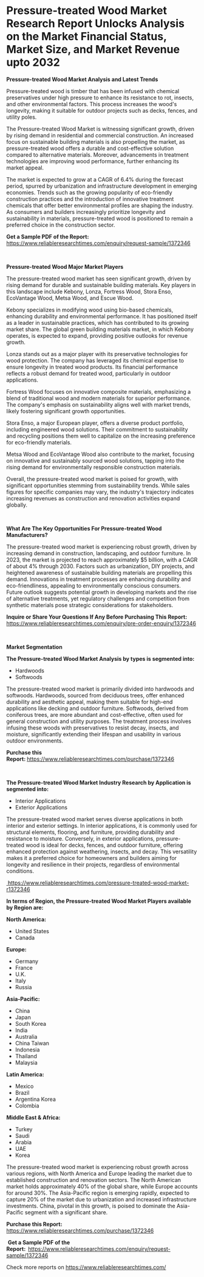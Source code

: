 <p><h1>Pressure-treated Wood Market Research Report Unlocks Analysis on the Market Financial Status, Market Size, and Market Revenue upto 2032</h1></p><p><strong>Pressure-treated Wood Market Analysis and Latest Trends</strong></p>
<p><p>Pressure-treated wood is timber that has been infused with chemical preservatives under high pressure to enhance its resistance to rot, insects, and other environmental factors. This process increases the wood's longevity, making it suitable for outdoor projects such as decks, fences, and utility poles.</p><p>The Pressure-treated Wood Market is witnessing significant growth, driven by rising demand in residential and commercial construction. An increased focus on sustainable building materials is also propelling the market, as pressure-treated wood offers a durable and cost-effective solution compared to alternative materials. Moreover, advancements in treatment technologies are improving wood performance, further enhancing its market appeal.</p><p>The market is expected to grow at a CAGR of 6.4% during the forecast period, spurred by urbanization and infrastructure development in emerging economies. Trends such as the growing popularity of eco-friendly construction practices and the introduction of innovative treatment chemicals that offer better environmental profiles are shaping the industry. As consumers and builders increasingly prioritize longevity and sustainability in materials, pressure-treated wood is positioned to remain a preferred choice in the construction sector.</p></p>
<p><strong>Get a Sample PDF of the Report:&nbsp;</strong> <a href="https://www.reliableresearchtimes.com/enquiry/request-sample/1372346?utm_campaign=3576&utm_medium=2&utm_source=Github&utm_content=ia&utm_term=22032025&utm_id=pressure-treated-wood">https://www.reliableresearchtimes.com/enquiry/request-sample/1372346</a></p>
<p>&nbsp;</p>
<p><strong>Pressure-treated Wood Major Market Players</strong></p>
<p><p>The pressure-treated wood market has seen significant growth, driven by rising demand for durable and sustainable building materials. Key players in this landscape include Kebony, Lonza, Fortress Wood, Stora Enso, EcoVantage Wood, Metsa Wood, and Escue Wood. </p><p>Kebony specializes in modifying wood using bio-based chemicals, enhancing durability and environmental performance. It has positioned itself as a leader in sustainable practices, which has contributed to its growing market share. The global green building materials market, in which Kebony operates, is expected to expand, providing positive outlooks for revenue growth.</p><p>Lonza stands out as a major player with its preservative technologies for wood protection. The company has leveraged its chemical expertise to ensure longevity in treated wood products. Its financial performance reflects a robust demand for treated wood, particularly in outdoor applications.</p><p>Fortress Wood focuses on innovative composite materials, emphasizing a blend of traditional wood and modern materials for superior performance. The company's emphasis on sustainability aligns well with market trends, likely fostering significant growth opportunities.</p><p>Stora Enso, a major European player, offers a diverse product portfolio, including engineered wood solutions. Their commitment to sustainability and recycling positions them well to capitalize on the increasing preference for eco-friendly materials. </p><p>Metsa Wood and EcoVantage Wood also contribute to the market, focusing on innovative and sustainably sourced wood solutions, tapping into the rising demand for environmentally responsible construction materials.</p><p>Overall, the pressure-treated wood market is poised for growth, with significant opportunities stemming from sustainability trends. While sales figures for specific companies may vary, the industry's trajectory indicates increasing revenues as construction and renovation activities expand globally.</p></p>
<p>&nbsp;</p>
<p><strong>What Are The Key Opportunities For Pressure-treated Wood Manufacturers?</strong></p>
<p><p>The pressure-treated wood market is experiencing robust growth, driven by increasing demand in construction, landscaping, and outdoor furniture. In 2023, the market is projected to reach approximately $5 billion, with a CAGR of about 4% through 2030. Factors such as urbanization, DIY projects, and heightened awareness of sustainable building materials are propelling this demand. Innovations in treatment processes are enhancing durability and eco-friendliness, appealing to environmentally conscious consumers. Future outlook suggests potential growth in developing markets and the rise of alternative treatments, yet regulatory challenges and competition from synthetic materials pose strategic considerations for stakeholders.</p></p>
<p><strong>Inquire or Share Your Questions If Any Before Purchasing This Report:</strong> <a href="https://www.reliableresearchtimes.com/enquiry/pre-order-enquiry/1372346?utm_campaign=3576&utm_medium=2&utm_source=Github&utm_content=ia&utm_term=22032025&utm_id=pressure-treated-wood">https://www.reliableresearchtimes.com/enquiry/pre-order-enquiry/1372346</a></p>
<p>&nbsp;</p>
<p><strong>Market Segmentation</strong></p>
<p><strong>The Pressure-treated Wood Market Analysis by types is segmented into:</strong></p>
<p><ul><li>Hardwoods</li><li>Softwoods</li></ul></p>
<p><p>The pressure-treated wood market is primarily divided into hardwoods and softwoods. Hardwoods, sourced from deciduous trees, offer enhanced durability and aesthetic appeal, making them suitable for high-end applications like decking and outdoor furniture. Softwoods, derived from coniferous trees, are more abundant and cost-effective, often used for general construction and utility purposes. The treatment process involves infusing these woods with preservatives to resist decay, insects, and moisture, significantly extending their lifespan and usability in various outdoor environments.</p></p>
<p><strong>Purchase this Report:&nbsp;</strong><a href="https://www.reliableresearchtimes.com/purchase/1372346?utm_campaign=3576&utm_medium=2&utm_source=Github&utm_content=ia&utm_term=22032025&utm_id=pressure-treated-wood">https://www.reliableresearchtimes.com/purchase/1372346</a></p>
<p>&nbsp;</p>
<p><strong>The Pressure-treated Wood Market Industry Research by Application is segmented into:</strong></p>
<p><ul><li>Interior Applications</li><li>Exterior Applications</li></ul></p>
<p><p>The pressure-treated wood market serves diverse applications in both interior and exterior settings. In interior applications, it is commonly used for structural elements, flooring, and furniture, providing durability and resistance to moisture. Conversely, in exterior applications, pressure-treated wood is ideal for decks, fences, and outdoor furniture, offering enhanced protection against weathering, insects, and decay. This versatility makes it a preferred choice for homeowners and builders aiming for longevity and resilience in their projects, regardless of environmental conditions.</p></p>
<p><a href="https://www.reliableresearchtimes.com/pressure-treated-wood-market-r1372346?utm_campaign=3576&utm_medium=2&utm_source=Github&utm_content=ia&utm_term=22032025&utm_id=pressure-treated-wood">&nbsp;https://www.reliableresearchtimes.com/pressure-treated-wood-market-r1372346</a></p>
<p><strong>In terms of Region, the Pressure-treated Wood Market Players available by Region are:</strong></p>
<p>
    <p> <strong> North America: </strong>
        <ul>
            <li>United States</li>
            <li>Canada</li>
        </ul>
        </p> 
    <p> <strong> Europe: </strong>
        <ul>
            <li>Germany</li>
            <li>France</li>
            <li>U.K.</li>
            <li>Italy</li>
            <li>Russia</li>
        </ul>
        </p> 
    <p> <strong> Asia-Pacific: </strong>
        <ul>
            <li>China</li>
            <li>Japan</li>
            <li>South Korea</li>
            <li>India</li>
            <li>Australia</li>
            <li>China Taiwan</li>
            <li>Indonesia</li>
            <li>Thailand</li>
            <li>Malaysia</li>
        </ul>
        </p> 
    <p> <strong> Latin America: </strong>
        <ul>
            <li>Mexico</li>
            <li>Brazil</li>
            <li>Argentina Korea</li>
            <li>Colombia</li>
        </ul>
        </p> 
    <p> <strong> Middle East & Africa: </strong>
        <ul>
            <li>Turkey</li>
            <li>Saudi</li>
            <li>Arabia</li>
            <li>UAE</li>
            <li>Korea</li>
        </ul>
    </p>
    </p>
<p><p>The pressure-treated wood market is experiencing robust growth across various regions, with North America and Europe leading the market due to established construction and renovation sectors. The North American market holds approximately 40% of the global share, while Europe accounts for around 30%. The Asia-Pacific region is emerging rapidly, expected to capture 20% of the market due to urbanization and increased infrastructure investments. China, pivotal in this growth, is poised to dominate the Asia-Pacific segment with a significant share.</p></p>
<p><strong>Purchase this Report: </strong><a href="https://www.reliableresearchtimes.com/purchase/1372346?utm_campaign=3576&utm_medium=2&utm_source=Github&utm_content=ia&utm_term=22032025&utm_id=pressure-treated-wood">https://www.reliableresearchtimes.com/purchase/1372346</a></p>
<p>&nbsp;<strong>Get a Sample PDF of the Report:&nbsp;&nbsp;</strong><a href="https://www.reliableresearchtimes.com/enquiry/request-sample/1372346?utm_campaign=3576&utm_medium=2&utm_source=Github&utm_content=ia&utm_term=22032025&utm_id=pressure-treated-wood">https://www.reliableresearchtimes.com/enquiry/request-sample/1372346</a></p>
<p><strong></strong></p>
<p>Check more reports on <a href="https://www.reliableresearchtimes.com/?utm_campaign=3576&utm_medium=2&utm_source=Github&utm_content=ia&utm_term=22032025&utm_id=pressure-treated-wood">https://www.reliableresearchtimes.com/</a></p>